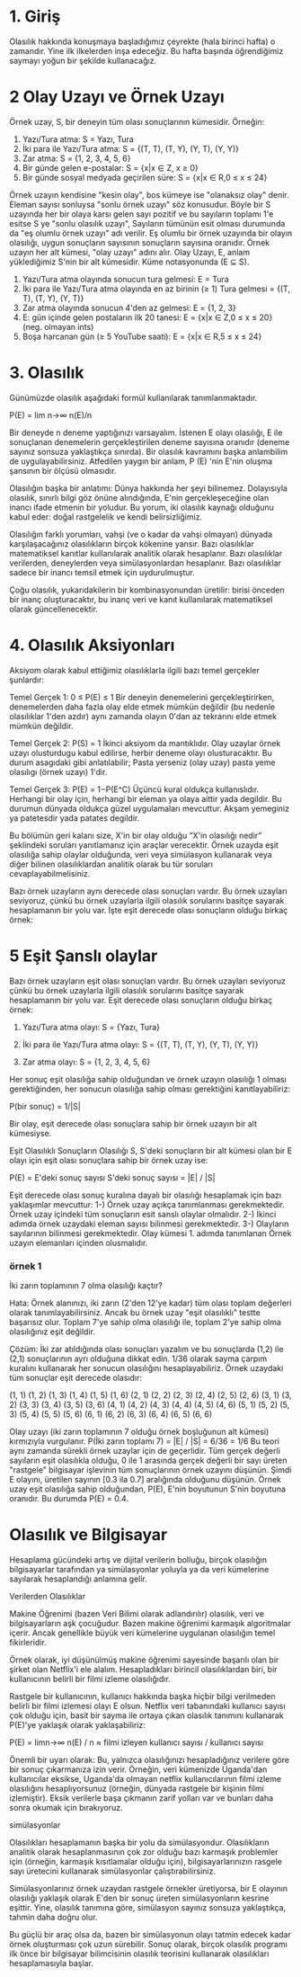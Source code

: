 # 1. Giriş
Olasılık hakkında konuşmaya başladığımız çeyrekte (hala birinci hafta) o zamandır. Yine ilk ilkelerden inşa edeceğiz. Bu hafta başında öğrendiğimiz saymayı yoğun bir şekilde kullanacağız.

# 2 Olay Uzayı ve Örnek Uzayı

Örnek uzay, S, bir deneyin tüm olası sonuçlarının kümesidir. Örneğin:

1. Yazı/Tura atma: S = Yazı, Tura
2. İki para ile Yazı/Tura atma: S = {(T, T), (T, Y), (Y, T), (Y, Y)}
3. Zar atma: S = {1, 2, 3, 4, 5, 6}
4. Bir günde gelen e-postalar: S = {x|x ∈ Z, x ≥ 0} 
5. Bir günde sosyal medyada geçirilen süre: S = {x|x ∈ R,0 ≤ x ≤ 24}

Örnek uzayın kendisine "kesin olay", bos kümeye ise "olanaksız olay" denir. Eleman sayısı sonluysa "sonlu örnek uzayı" söz konusudur. Böyle bir S uzayında her bir olaya karsı gelen sayı pozitif ve bu sayıların toplamı 1'e esitse S ye "sonlu olasılık uzayı",  Sayıların tümünün esit olması durumunda da "eş olumlu örnek uzayı" adı verilir. Eş olumlu bir örnek uzayında bir olayın olasılığı, uygun sonuçların sayısının sonuçların sayısına oranıdır.
Örnek uzayın her alt kümesi, "olay uzayı" adını alır.  Olay Uzayı, E, anlam yüklediğimiz S'nin bir alt kümesidir. Küme notasyonunda (E ⊆ S). 


1. Yazı/Tura atma olayında sonucun tura gelmesi: E = Tura
2. İki para ile Yazı/Tura atma olayında en az birinin (≥ 1) Tura gelmesi = {(T, T), (T, Y), (Y, T)}
3. Zar atma olayında sonucun 4'den az gelmesi: E = {1, 2, 3}
4. E: gün içinde gelen postaların ilk 20 tanesi: E = {x|x ∈ Z,0 ≤ x ≤ 20} (neg. olmayan ints)
5. Boşa harcanan gün (≥ 5 YouTube saati):  E = {x|x ∈ R,5 ≤ x ≤ 24}

# 3. Olasılık

Günümüzde olasılık aşağıdaki formül kullanılarak tanımlanmaktadır.

P(E) = lim n→∞ n(E)/n

Bir deneyde n deneme yaptığınızı varsayalım. İstenen E olayı olasılığı, E ile sonuçlanan denemelerin gerçekleştirilen deneme sayısına oranıdır (deneme sayınız sonsuza yaklaştıkça sınırda). Bir olasılık kavramını başka anlambilim de uygulayabilirsiniz. Atfedilen yaygın bir anlam, P (E) 'nin E'nin oluşma şansının bir ölçüsü olmasıdır.

Olasılığın başka bir anlatımı: Dünya hakkında her şeyi bilinemez. Dolayısıyla olasılık, sınırlı bilgi göz önüne alındığında, E'nin gerçekleşeceğine olan inancı ifade etmenin bir yoludur. Bu yorum, iki olasılık kaynağı olduğunu kabul eder: doğal rastgelelik ve kendi belirsizliğimiz.

Olasılığın farklı yorumları, vahşi (ve o kadar da vahşi olmayan) dünyada karşılaşacağınız olasılıkların birçok kökenine yansır. Bazı olasılıklar matematiksel kanıtlar kullanılarak analitik olarak hesaplanır. Bazı olasılıklar verilerden, deneylerden veya simülasyonlardan hesaplanır. Bazı olasılıklar sadece bir inancı temsil etmek için uydurulmuştur.

Çoğu olasılık, yukarıdakilerin bir kombinasyonundan üretilir: birisi önceden bir inanç oluşturacaktır, bu inanç veri ve kanıt kullanılarak matematiksel olarak güncellenecektir.

# 4. Olasılık Aksiyonları
Aksiyom olarak kabul ettiğimiz olasılıklarla ilgili bazı temel gerçekler şunlardır:

Temel Gerçek 1: 0 ≤ P(E) ≤ 1
Bir deneyin denemelerini gerçekleştirirken, denemelerden daha fazla olay elde etmek mümkün değildir (bu nedenle olasılıklar 1'den azdır) aynı zamanda olayın 0'dan az tekrarını elde etmek mümkün değildir.

Temel Gerçek 2: P(S) = 1
İkinci aksiyom da mantıklıdır. Olay uzaylar örnek uzayı olusturdugu kabul edilirse, herbir deneme olayı olusturacaktır. Bu durum asagıdaki gibi anlatılabilir; Pasta yerseniz (olay uzay) pasta yeme olasılıgı (örnek uzayı) 1'dir.

Temel Gerçek 3: P(E) = 1−P(E^C)
Üçüncü kural oldukça kullanıslıdır. Herhangi bir olay için, herhangi bir eleman ya olaya aittir yada degildir. Bu durumun dünyada oldukça güzel uygulamaları mevcuttur. Akşam yemeginiz ya patetesdir yada patates degildir. 


Bu bölümün geri kalanı size, X'in bir olay olduğu “X'in olasılığı nedir” şeklindeki soruları yanıtlamanız için araçlar verecektir. Örnek uzayda eşit olasılığa sahip olaylar olduğunda, veri veya simülasyon kullanarak veya diğer bilinen olasılıklardan analitik olarak bu tür soruları cevaplayabilmelisiniz. 

Bazı örnek uzayların aynı derecede olası sonuçları vardır. Bu örnek uzayları seviyoruz, çünkü bu örnek uzaylarla ilgili olasılık sorularını basitçe sayarak hesaplamanın bir yolu var. İşte eşit derecede olası sonuçların olduğu birkaç örnek:

# 5 Eşit Şanslı olaylar
Bazı örnek uzayların eşit olası sonuçları vardır. Bu örnek uzayları seviyoruz çünkü bu örnek uzaylarla ilgili olasılık sorularını basitçe sayarak hesaplamanın bir yolu var. Eşit derecede olası sonuçların olduğu birkaç örnek:

1. Yazı/Tura atma olayı: S = {Yazı, Tura}

2. İki para ile Yazı/Tura atma olayı: S = {(T, T), (T, Y), (Y, T), (Y, Y)}

3. Zar atma olayı: S = {1, 2, 3, 4, 5, 6}

Her sonuç eşit olasılığa sahip olduğundan ve örnek uzayın olasılığı 1 olması gerektiğinden, her sonucun olasılığa sahip olması gerektiğini kanıtlayabiliriz:

P(bir sonuç) = 1/|S|

Bir olay, eşit derecede olası sonuçlara sahip bir örnek uzayın bir alt kümesiyse.

Eşit Olasılıklı Sonuçların Olasılığı S, S'deki sonuçların bir alt kümesi olan bir E olayı için eşit olası sonuçlara sahip bir örnek uzay ise:

P(E) = E'deki sonuç sayısı S'deki sonuç sayısı = |E| / |S|

Eşit derecede olası sonuç kuralına dayalı bir olasılığı hesaplamak için bazı yaklaşımlar mevcuttur:
1-) Örnek uzay açıkça tanımlanması gerekmektedir. Örnek uzay içindeki tüm sonuçların esit sanslı olaylar olmalıdır. 
2-) İkinci adımda örnek uzaydaki eleman sayısı bilinmesi gerekmektedir. 
3-) Olayların sayılarının bilinmesi gerekmektedir. Olay kümesi 1. adımda tanımlanan Örnek uzayın elemanları içinden olusmalıdır. 

### örnek 1

İki zarın toplamının 7 olma olasılığı kaçtır?

Hata: Örnek alanınızı, iki zarın (2'den 12'ye kadar) tüm olası toplam değerleri olarak tanımlayabilirsiniz. Ancak bu örnek uzay "eşit olasılıklı" testte başarısız olur. Toplam 7'ye sahip olma olasılığı ile, toplam 2'ye sahip olma olasılığınız eşit değildir.

Çözüm: İki zar atıldığında olası sonuçları yazalım ve bu sonuçlarda (1,2) ile (2,1) sonuçlarının ayrı olduğuna dikkat edin. 1/36 olarak sayma çarpım kuralını kullanarak her sonucun olasılığını hesaplayabiliriz. Örnek uzaydaki tüm sonuçlar eşit derecede olasıdır:

(1, 1) (1, 2) (1, 3) (1, 4) (1, 5) (1, 6)
(2, 1) (2, 2) (2, 3) (2, 4) (2, 5) (2, 6)
(3, 1) (3, 2) (3, 3) (3, 4) (3, 5) (3, 6)
(4, 1) (4, 2) (4, 3) (4, 4) (4, 5) (4, 6)
(5, 1) (5, 2) (5, 3) (5, 4) (5, 5) (5, 6)
(6, 1) (6, 2) (6, 3) (6, 4) (6, 5) (6, 6)

Olay uzayı (iki zarın toplamının 7 olduğu örnek boşluğunun alt kümesi) kırmızıyla vurgulanır.
P(İki zarın toplamı 7) = |E| / |S| = 6/36 = 1/6
Bu teori aynı zamanda sürekli örnek uzaylar için de geçerlidir. Tüm gerçek değerli sayıların eşit olasılıkla olduğu, 0 ile 1 arasında gerçek değerli bir sayı üreten "rastgele" bilgisayar işlevinin tüm sonuçlarının örnek uzayını düşünün. Şimdi E olayını, üretilen sayının [0.3 ila 0.7] aralığında olduğunu düşünün. Örnek uzay eşit olasılığa sahip olduğundan, P(E), E'nin boyutunun S'nin boyutuna oranıdır. Bu durumda P(E) = 0.4.

# Olasılık ve Bilgisayar

Hesaplama gücündeki artış ve dijital verilerin bolluğu, birçok olasılığın bilgisayarlar tarafından ya simülasyonlar yoluyla ya da veri kümelerine sayılarak hesaplandığı anlamına gelir.

Verilerden Olasılıklar

Makine Öğrenimi (bazen Veri Bilimi olarak adlandırılır) olasılık, veri ve bilgisayarların aşk çocuğudur. Bazen makine öğrenimi karmaşık algoritmalar içerir. Ancak genellikle büyük veri kümelerine uygulanan olasılığın temel fikirleridir.

Örnek olarak, iyi düşünülmüş makine öğrenimi sayesinde başarılı olan bir şirket olan Netflix'i ele alalım. Hesapladıkları birincil olasılıklardan biri, bir kullanıcının belirli bir filmi izleme olasılığıdır.

Rastgele bir kullanıcının, kullanıcı hakkında başka hiçbir bilgi verilmeden belirli bir filmi izlemesi olayı E olsun. Netflix veri tabanındaki kullanıcı sayısı çok olduğu için, basit bir sayma ile ortaya çıkan olasılık tanımını kullanarak P(E)'ye yaklaşık olarak yaklaşabiliriz:

P(E) = limn→∞ n(E) / n ≈ filmi izleyen kullanıcı sayısı / kullanıcı sayısı

Önemli bir uyarı olarak: Bu, yalnızca olasılığınızı hesapladığınız verilere göre bir sonuç çıkarmanıza izin verir. Örneğin, veri kümenizde Uganda'dan kullanıcılar eksikse, Uganda'da olmayan netflix kullanıcılarının filmi izleme olasılığını hesaplıyorsunuz (örneğin, dünyada rastgele bir kişinin filmi izlemiştir). Eksik verilerle başa çıkmanın zarif yolları var ve bunları daha sonra okumak için bırakıyoruz.

simülasyonlar

Olasılıkları hesaplamanın başka bir yolu da simülasyondur. Olasılıkların analitik olarak hesaplanmasının çok zor olduğu bazı karmaşık problemler için (örneğin, karmaşık kısıtlamalar olduğu için), bilgisayarlarınızın rasgele sayı üretecini kullanarak simülasyonlar çalıştırabilirsiniz.

Simülasyonlarınız örnek uzaydan rastgele örnekler üretiyorsa, bir E olayının olasılığı yaklaşık olarak E'den bir sonuç üreten simülasyonların kesrine eşittir. Yine, olasılık tanımına göre, simülasyon sayınız sonsuza yaklaştıkça, tahmin daha doğru olur.

Bu güçlü bir araç olsa da, bazen bir simülasyonun olayı tatmin edecek kadar örnek oluşturması çok uzun sürebilir. Sonuç olarak, birçok olasılık programı ilk önce bir bilgisayar bilimcisinin olasılık teorisini kullanarak olasılıkları hesaplamasıyla başlar.
